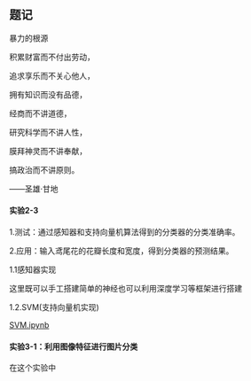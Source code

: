 ## 题记

暴力的根源

积累财富而不付出劳动，

追求享乐而不关心他人，

拥有知识而没有品德，

经商而不讲道德，

研究科学而不讲人性，

膜拜神灵而不讲奉献，

搞政治而不讲原则。

——圣雄·甘地



#### 实验2-3

1.测试：通过感知器和支持向量机算法得到的分类器的分类准确率。

2.应用：输入鸢尾花的花瓣长度和宽度，得到分类器的预测结果。

1.1感知器实现

这里既可以手工搭建简单的神经也可以利用深度学习等框架进行搭建



1.2.SVM(支持向量机实现)

[SVM.ipynb](https://github.com/juemie/Fundamentals_of_Artificial_Intelligence/blob/master/%E5%AE%9E%E9%AA%8C2-3/SVM.ipynb) 



#### 实验3-1：利用图像特征进行图片分类

在这个实验中
